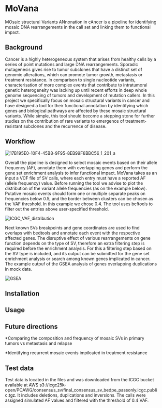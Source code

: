 # MoVana 
MOsaic structural Variants ANnonation in cAncer is a pipeline for identifying mosaic DNA rearrangements in the call set and linking them to functional impact.

## Background
Cancer is a highly heterogeneous system that arises from healthy cells by a series of point mutations and large DNA rearrangements. Sporadic mutagenesis gives rise to tumor subclones that have a distinct set of genomic alterations, which can promote tumor growth, metastasis or treatment resistance. In comparison to single nucleotide variants, characterisation of more complex events that contribute to intratumoral genetic heterogeneity was lacking up until recent efforts in deep whole genome sequencing of tumors and development of mutation callers. In this project we specifically focus on mosaic structural variants in cancer and have designed a tool for their functional annotation by identifying which genes and biological pathways are affected by these mosaic structural variants.  While simple, this tool should become a stepping stone for further studies on the contribution of rare variants to emergence of treatment-resistant subclones and the recurrence of disease.

## Workflow 
![17B195E0-10F4-45B8-9F95-8EB99F8BBC56_1_201_a](https://github.com/user-attachments/assets/0a23cc97-28a1-470e-b572-0211579c35d4)

Overall the pipeline is designed to select mosaic events based on their allele frequency (AF), annotate them with overlapping genes and perform the gene set enrichment analysis to infer functional impact. MoVana takes as an input a VCF file of SV calls, where each entry must have a reported AF (allele frequency) value. Before running the tool we advise to plot the distribution of the variant allele frequencies (as on the example below). Putative mosaic events should form one or multiple separate peaks on frequencies below 0.5, and the border between clusters can be chosen as the VAF threshold. In this example we chose 0.4. The tool uses bcftools to filter out the entries above user-specified threshold. 

![ICGC_VAF_distribution](https://github.com/user-attachments/assets/7154eb1d-d17c-4665-a278-4f3fdca548c3)

Next known SVs breakpoints and gene coordinates are used to find overlaps with bedtools and annotate each event with the respective affected genes. The disruptive effect of various rearrangements on gene function depends on the type of SV, therefore an extra filtering step is required before the enrichment analysis. For this  a filtering step based on the SV type is included, and its output can be submitted for the gene set enrichment analysis or search among known genes implicated in cancer. The example outpuf of the GSEA analysis of genes overlapping duplications in mock data.

![GSEA](https://github.com/user-attachments/assets/cae8f075-046b-4e60-9ab4-f1874b3a3469)

## Installation

## Usage

## Future directions
*Comparing the composition and frequency of mosaic SVs in primary tumors vs metastasis and relapse

*Identifying recurrent mosaic events impilcated in treatment resistance 

## Test data
Test data is located in the files and was downloaded from the ICGC bucket available at AWS s3://icgc25k-open/PCAWG/consensus_sv/final_consensus_sv_bedpe_passonly.icgc.public.tgz. It includes deletions, duplications and inversions. The calls were assigned simulated AF values and filtered with the threshold of 0.4 VAF.
